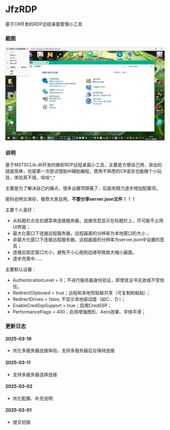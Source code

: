# JfzRDP
基于C#开发的RDP远程桌面管理小工具

### 截图

![](./_pic/ui.jpg)

### 说明

基于MSTSCLib.dll开发的微软RDP远程桌面小工具，主要是方便自己用，突出的就是简单，也是第一次尝试借助AI辅助编程，使用不熟悉的C#语言也能做个小玩具，体验真不错，哈哈^_^

主要是为了解决自己的痛点，很多设置项屏蔽了，后面有精力逐步增加配置项。

密码也明文保存，推荐大家自用，**不要分享server.json文件！！！**

主要个人喜好：

* 从标题栏点击右键菜单连接服务器，连接信息显示在标题栏上，尽可能不占用UI界面；
* 最大化窗口下连接远程服务器，远程画面的分辨率为本地窗口的大小；
* 非最大化窗口下连接远程服务器，远程画面的分辨率为server.json中设置的宽高；
* 连接后锁定窗口大小，避免不小心拖到边缘导致放大缩小画面。
* 逐步完善中……

主要默认设置：

* AuthenticationLevel = 0；不进行服务器身份验证，即使其证书无效或不受信任。
* RedirectClipboard = true；远程和本地剪贴板共享（可复制和粘贴）；
* RedirectDrives = false; 不显示本地驱动盘（如C:、D:）；
* EnableCredSspSupport = true；启用CredSSP；
* PerformanceFlags = 400；启用增强图形、Aero效果、字体平滑；

### 更新日志

#### 2025-03-19
* 优化多服务器连接体验，支持多服务器后台保持连接

#### 2025-03-11
* 支持多服务器选择连接
 
#### 2025-03-02
* 优化配置、补充说明

#### 2025-03-01
* 提交初版
